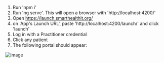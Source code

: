 1) Run 'npm i'
2) Run 'ng serve'. This will open a browser with 'http://localhost:4200/'
3) Open https://launch.smarthealthit.org/
4) on 'App's Launch URL', paste 'http://localhost:4200/launch/' and click 'launch'
5) Log in with a Practitioner credential
6) Click any patient
7) The following portal should appear:

![image](https://github.com/andyck27/myApp-main/assets/78758139/892d0408-bad4-4d97-9f43-13417a528382)
